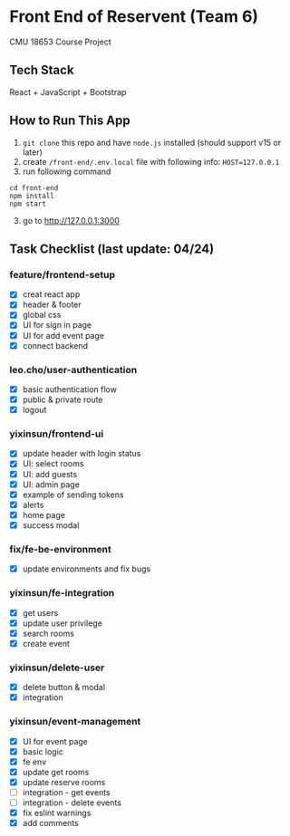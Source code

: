 # Front End of Reservent (Team 6)

CMU 18653 Course Project

## Tech Stack

React + JavaScript + Bootstrap

## How to Run This App

1. `git clone` this repo and have `node.js` installed (should support v15 or later)
2. create `/front-end/.env.local` file with following info: `HOST=127.0.0.1`
3. run following command

```
cd front-end
npm install
npm start
```

3. go to http://127.0.0.1:3000

## Task Checklist (last update: 04/24)

### feature/frontend-setup

- [x] creat react app
- [x] header & footer
- [x] global css
- [x] UI for sign in page
- [x] UI for add event page
- [x] connect backend

### leo.cho/user-authentication

- [x] basic authentication flow
- [x] public & private route
- [x] logout

### yixinsun/frontend-ui

- [x] update header with login status
- [x] UI: select rooms
- [x] UI: add guests
- [x] UI: admin page
- [x] example of sending tokens
- [x] alerts
- [x] home page
- [x] success modal

### fix/fe-be-environment

- [x] update environments and fix bugs

### yixinsun/fe-integration

- [x] get users
- [x] update user privilege
- [x] search rooms
- [x] create event

### yixinsun/delete-user

- [x] delete button & modal
- [x] integration

### yixinsun/event-management

- [x] UI for event page
- [x] basic logic
- [x] fe env
- [x] update get rooms
- [x] update reserve rooms
- [ ] integration - get events
- [ ] integration - delete events
- [x] fix eslint warnings
- [x] add comments
